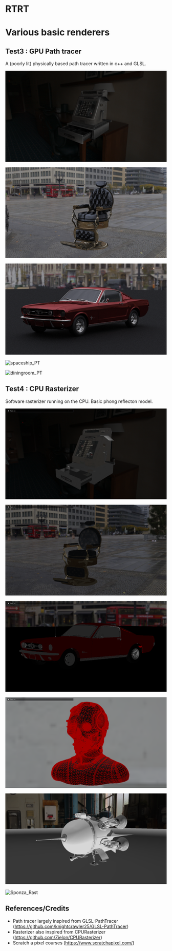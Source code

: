 # RTRT

Various basic renderers 
=======================


Test3 : GPU Path tracer
--------

A (poorly lit) physically based path tracer written in c++ and GLSL.

![CashRegister](./Captures/PathTracer_CashRegister_01_4k.gltf_458frames.png)

![BarberShopChair](./Captures/PathTracer_BarberShopChair_01.scene_163frames.png)

![mustang_red](./Captures/PathTracer_mustang_red.scene_40frames.png)

![spaceship_PT](./Captures/PathTracer_spaceship.scene_50frames.png)

![diningroom_PT](./Captures/PathTracer_diningroom.scene_4255frames.png)


Test4 : CPU Rasterizer
--------

Software rasterizer running on the CPU.
Basic phong reflecton model.

![CashRegister](./Captures/Rasterizer_CashRegister_01_4k.gltf.png)

![BarberShopChair](./Captures/Rasterizer_BarberShopChair_01.scene.png)

![mustang_red](./Captures/Rasterizer_mustang_red.scene.png)

![rank3police](./Captures/Rasterizer_rank3police.scene.png)

![spaceship_Rast](./Captures/Rasterizer_spaceship.scene.png)

![Sponza_Rast](./Captures/Rasterizer_Sponza.png)


References/Credits
--------
- Path tracer largely inspired from GLSL-PathTracer (https://github.com/knightcrawler25/GLSL-PathTracer)
- Rasterizer also inspired from CPURasterizer (https://github.com/Zielon/CPURasterizer)
- Scratch a pixel courses (https://www.scratchapixel.com/)

